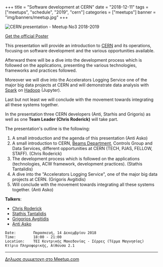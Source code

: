 +++
title = "Software development at CERN"
date = "2018-12-11"
tags = ["meetups", "schedule", "2019", "cern"]
categories = ["meetups"]
banner = "img/banners/meetup.jpg"
+++

![CERN presentation - Meetup No3 2018-2019](img/banners/meetup_cern.png)

[Get the official Poster](https://secure.meetupstatic.com/photos/event/2/2/f/e/highres_476468958.jpeg)

This presentation will provide an introduction to [CERN](https://home.cern)
and its operations, focusing on software development and the various
opportunities available.

Afterward there will be a dive into the development process which is followed
on the applications, presenting the various technologies, frameworks and
practices followed.

Moreover we will dive into the Accelerators Logging Service one of the major
big data projects at CERN and will demonstrate data analysis with
[Spark](https://spark.apache.org) on [Hadoop](https://hadoop.apache.org/) (Jupyter).

Last but not least we will conclude with the movement towards integrating
all these systems together.

In the presentation three CERN developers (Anti, Starhis and Grigoris) as well
as one **Team Leader (Chris Roderick)** will take part.

The presentation's outline is the following:

1. A small introduction and the agenda of this presentation (Anti Asko)
2. A small introduction to CERN, [Beams Department](https://beams.web.cern.ch), Controls Group and Data Services, different opportunities at CERN (TECH, PJAS, FELLOW, STAFF). (Chris Roderick)
3. The development process which is followed on the applications (technologies, ACW framework, development practices). (Stathis Tantalidis)
4. A dive into the "Accelerators Logging Service", one of the major big data projects at CERN. (Grigoris Avgitidis)
5. Will conclude with the movement towards integrating all these systems together. (Anti Asko)

**Talkers**:

- [Chris Roderick](https://www.linkedin.com/in/chris-roderick-050869156)
- [Stathis Tantalidis](https://www.linkedin.com/in/stantalid)
- [Grigorios Avgitidis](https://www.linkedin.com/in/grigorios-avgitidis)
- [Anti Asko](https://www.linkedin.com/in/antiasko)

```
Date:        Παρασκευή, 14 Δεκεμβρίου 2018
Time:        18:00 - 21:00
Location:    ΤΕΙ Κεντρικής Μακεδονίας - Σέρρες (Τέρμα Μαγνησίας) Κτίριο Πληροφορικής, Αίθουσα 2.1
```
---

<a href="https://www.meetup.com/Serrai-Software-Development-Meetup/events/255589847" class="btn btn-danger btn-large">Δηλωσε συμμετοχη στο Meetup.com</a>
